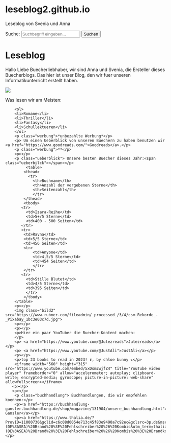# leseblog2.github.io
Leseblog von Svenia und Anna
<!DOCTYPE html>
<html>
    <head>
<link href="style.css" rel="stylesheet"> 
    </head>
    <body> 
        <form action="/suche" method="get">
            <label for="suche">Suche:</label>
            <input type="text" id="suche" name="Suche" placeholder="Suchbegriff eingeben...">
            <button type="submit">Suchen</button>
        </form>
        <h1 class="leseblog">Leseblog</h1>
        <p class="text">Hallo Liebe Buecherliebhaber, wir sind Anna und Svenia, die Ersteller dieses Buecherblogs. Das hier ist unser Blog, den wir fuer unseren Informatikunterricht erstellt haben. </p>
        <p></p>
        <img class="bild1" src="https://cdn0.bodas.com.mx/user/5884/1_1/320/jpg/gu_2154885.jpeg?r=36505">
        <p></p>
        <p></p>
        <h class="waslesen">Was lesen wir am Meisten:<span class="waslesen"></span></h>
        
        <ol>
        <li>Romane</li>
        <li>Thriller</li>
        <li>Fantasy</li>
        <li>Schullektueren</li>
        </ol>
        <p class="werbung">*unbezahlte Werbung*</p>
        <p> Um einen Ueberblick von unseren Buechern zu haben benutzen wir  <a href="https://www.goodreads.com/">Goodreads</a>.</p>
        <p class="werbung">**</p>
        <p></p>
        <p class="ueberblick"> Unsere besten Buecher dieses Jahr:<span class="ueberbilck"></span></p>
             <table>
            <thead>
              <tr>
                <th>Buchname</th>
                <th>Anzahl der vergebenen Sterne</th>
                <th>Seitenzahl</th>
                </tr>
            </thead>
            <tbody>
           <tr>
             <td>Izara-Reihe</td>
             <td>5+/5 Sterne</td>
             <td>400 - 500 Seiten</td>
           </tr>
           <tr>
            <td>Ravna</td>
            <td>5/5 Sterne</td>
            <td>456 Seiten</td>
            <tr>
                <td>Anyone</td>
                <td>4,5/5 Sterne</td>
                <td>454 Seiten</td>
                </tr>
            </tr>
           <tr>
             <td>Stille Blutet</td>
             <td>4/5 Sterne</td>
             <td>395 Seiten</td>
             </tr>
            </tbody>
        </table>
        <p></p>
        <img class="bild2" src="https://www.rubner.com/fileadmin/_processed_/3/4/csm_Rekorde_-_Pixabay_1bc3e03c7d.jpg">
        <p></p>
        <p></p>
        <p>Hier ein paar YouTuber die Buecher-Kontent machen:
        </p>
        <p> <a href="https://www.youtube.com/@Julezreads">Julezreads</a></p>   
        <p> <a href="https://www.youtube.com/@JustAli">JustAli</a></p>
        <p></p>
        <p>top 23 books to read in 2023! ❣️, by chloe bunny ⤵</p>
        <iframe width="560" height="315" src="https://www.youtube.com/embed/5xDsm2wjfZ4" title="YouTube video player" frameborder="0" allow="accelerometer; autoplay; clipboard-write; encrypted-media; gyroscope; picture-in-picture; web-share" allowfullscreen></iframe>
       <p></p>
       <p></p>
        <p class="buchhandlung"> Buchhandlungen, die wir empfehlen koennen:</p>
        <p><a href="https://buchhandlung-gansler.buchhandlung.de/shop/magazine/131904/unsere_buchhandlung.html">Buchhandlung Gansler</a></p>
        <p><a href="https://www.thalia.de/?ProvID=11000730&gclid=c6c08d0054e713c45f83e9490a7c92ec&gclsrc=3p.ds&msclkid=c6c08d0054e713c45f83e9490a7c92ec&utm_source=bing&utm_medium=cpc&utm_campaign=(DE%3ASEA)%20Brand%20%3E%20Fehlschreiber%20%26%20Kombis&utm_term=thalia%20online&utm_content=(DE%3ASEA)%20Brand%20%3E%20Fehlschreiber%20%26%20Kombis%20%3E%20Brandkombinationen">Thalia</a></p>
     

